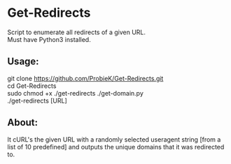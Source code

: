 # Get-Redirects
Script to enumerate all redirects of a given URL.    
Must have Python3 installed.    
## Usage:    
git clone https://github.com/ProbieK/Get-Redirects.git    
cd Get-Redirects    
sudo chmod +x ./get-redirects ./get-domain.py    
./get-redirects [URL]    
## About:    
It cURL's the given URL with a randomly selected useragent string [from a list of 10 predefined] and outputs the unique domains that it was redirected to.
